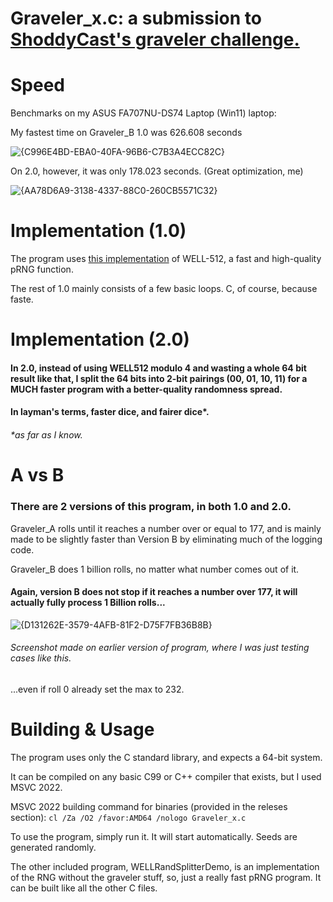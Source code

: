 # Graveler_x.c: a submission to [ShoddyCast's graveler challenge.](https://youtu.be/M8C8dHQE2Ro)



# Speed
Benchmarks on my ASUS FA707NU-DS74 Laptop (Win11) laptop:

My fastest time on Graveler_B 1.0 was 626.608 seconds

![{C996E4BD-EBA0-40FA-96B6-C7B3A4ECC82C}](https://github.com/user-attachments/assets/79953f3d-ef46-40cb-abfb-fd70cacea818)

On 2.0, however, it was only 178.023 seconds. (Great optimization, me)

![{AA78D6A9-3138-4337-88C0-260CB5571C32}](https://github.com/user-attachments/assets/cf938370-f512-4950-8329-2b60339998ae)



# Implementation (1.0)
The program uses [this implementation](https://lomont.org/papers/2008/Lomont_PRNG_2008.pdf) of WELL-512, a fast and high-quality pRNG function.

The rest of 1.0 mainly consists of a few basic loops. C, of course, because faste.



# Implementation (2.0)
#### In 2.0, instead of using WELL512 modulo 4 and wasting a whole 64 bit result like that, I split the 64 bits into 2-bit pairings (00, 01, 10, 11) for a MUCH faster program with a better-quality randomness spread.
#### In layman's terms, faster dice, and fairer dice*.
###### *as far as I know.



# A vs B
### There are 2 versions of this program, in both 1.0 and 2.0.
Graveler_A rolls until it reaches a number over or equal to 177, and is mainly made to be slightly faster than Version B by eliminating much of the logging code.

Graveler_B does 1 billion rolls, no matter what number comes out of it.
#### Again, version B does not stop if it reaches a number over 177, it will actually fully process 1 Billion rolls...
![{D131262E-3579-4AFB-81F2-D75F7FB36B8B}](https://github.com/user-attachments/assets/8658bcdf-0fe3-4a4c-9688-1f3f5e07f9b8)
###### Screenshot made on earlier version of program, where I was just testing cases like this.
...even if roll 0 already set the max to 232.



# Building & Usage
The program uses only the C standard library, and expects a 64-bit system.

It can be compiled on any basic C99 or C++ compiler that exists, but I used MSVC 2022.

MSVC 2022 building command for binaries (provided in the releses section): `cl /Za /O2 /favor:AMD64 /nologo Graveler_x.c`

To use the program, simply run it. It will start automatically. Seeds are generated randomly.

The other included program, WELLRandSplitterDemo, is an implementation of the RNG without the graveler stuff, so, just a really fast pRNG program. It can be built like all the other C files.
